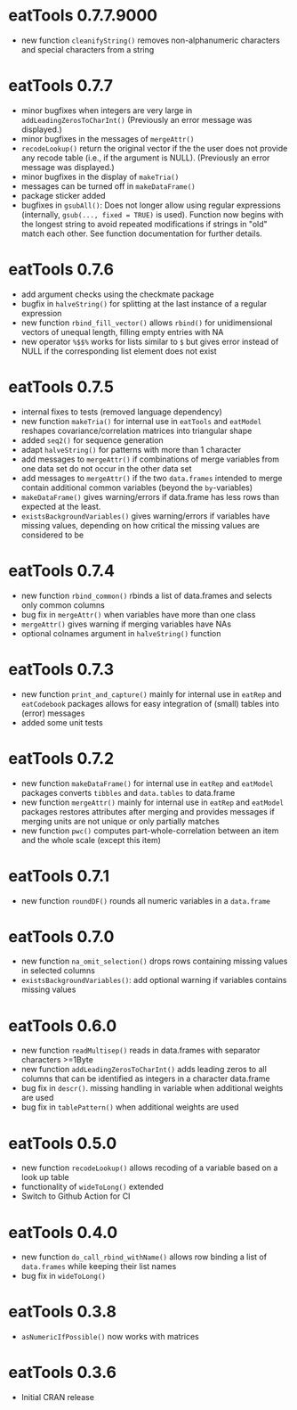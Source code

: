 # eatTools 0.7.7.9000

* new function `cleanifyString()` removes non-alphanumeric characters and special characters from a string

# eatTools 0.7.7

* minor bugfixes when integers are very large in `addLeadingZerosToCharInt()` (Previously an error message was displayed.)
* minor bugfixes in the messages of `mergeAttr()`
* `recodeLookup()` return the original vector if the the user does not provide any recode table (i.e., if the argument is NULL). (Previously an error message was displayed.)
* minor bugfixes in the display of `makeTria()`
* messages can be turned off in `makeDataFrame()`
* package sticker added
* bugfixes in `gsubAll()`: Does not longer allow using regular expressions (internally, `gsub(..., fixed = TRUE)` is used). Function now begins with the longest string to avoid repeated modifications if strings in "old" match each other. See function documentation for further details.

# eatTools 0.7.6

* add argument checks using the checkmate package
* bugfix in `halveString()` for splitting at the last instance of a regular expression
* new function `rbind_fill_vector()` allows `rbind()` for unidimensional vectors of unequal length, filling empty entries with NA
* new operator `%$$%` works for lists similar to `$` but gives error instead of NULL if the corresponding list element does not exist

# eatTools 0.7.5

* internal fixes to tests (removed language dependency)
* new function `makeTria()` for internal use in `eatTools` and `eatModel` reshapes covariance/correlation matrices into triangular shape
* added `seq2()` for sequence generation
* adapt `halveString()` for patterns with more than 1 character
* add messages to `mergeAttr()` if combinations of merge variables from one data set do not occur in the other data set
* add messages to `mergeAttr()` if the two `data.frames` intended to merge contain additional common variables (beyond the `by`-variables)
* `makeDataFrame()` gives warning/errors if data.frame has less rows than expected at the least.
* `existsBackgroundVariables()` gives warning/errors if variables have missing values, depending on how critical the missing values are considered to be

# eatTools 0.7.4

* new function `rbind_common()` rbinds a list of data.frames and selects only common columns
* bug fix in `mergeAttr()` when variables have more than one class
* `mergeAttr()` gives warning if merging variables have NAs
* optional colnames argument in `halveString()` function 

# eatTools 0.7.3

* new function `print_and_capture()` mainly for internal use in `eatRep` and `eatCodebook` packages allows for easy integration of (small) tables into (error) messages
* added some unit tests

# eatTools 0.7.2

* new function `makeDataFrame()` for internal use in `eatRep` and `eatModel` packages converts `tibbles` and `data.tables` to data.frame
* new function `mergeAttr()` mainly for internal use in `eatRep` and `eatModel` packages restores attributes after merging and provides messages if merging units are not unique or only partially matches
* new function `pwc()` computes part-whole-correlation between an item and the whole scale (except this item)

# eatTools 0.7.1

* new function `roundDF()` rounds all numeric variables in a `data.frame`

# eatTools 0.7.0

* new function `na_omit_selection()` drops rows containing missing values in selected columns
* `existsBackgroundVariables()`: add optional warning if variables contains missing values

# eatTools 0.6.0

* new function `readMultisep()` reads in data.frames with separator characters >=1Byte
* new function `addLeadingZerosToCharInt()` adds leading zeros to all columns that can be identified as integers in a character data.frame
* bug fix in `descr()`. missing handling in variable when additional weights are used  
* bug fix in `tablePattern()` when additional weights are used

# eatTools 0.5.0

* new function `recodeLookup()` allows recoding of a variable based on a look up table
* functionality of `wideToLong()` extended
* Switch to Github Action for CI

# eatTools 0.4.0

* new function `do_call_rbind_withName()` allows row binding a list of `data.frames` while keeping their list names 
* bug fix in `wideToLong()`

# eatTools 0.3.8

* `asNumericIfPossible()` now works with matrices

# eatTools 0.3.6

* Initial CRAN release
